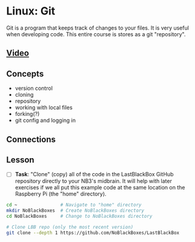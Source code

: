 # Linux: Git
Git is a program that keeps track of changes to your files. It is very useful when developing code. This entire course is stores as a git "repository".

## [Video]()

## Concepts
- version control
- cloning
- repository
- working with local files
- forking(?)
- git config and logging in

## Connections

## Lesson

- [ ] **Task**: "Clone" (copy) all of the code in the LastBlackBox GitHub repository directly to your NB3's midbrain. It will help with later exercises if we all put this example code at the same location on the Raspberry Pi (the "home" directory).

```bash
cd ~                # Navigate to "home" directory
mkdir NoBlackBoxes  # Create NoBlackBoxes directory
cd NoBlackBoxes     # Change to NoBlackBoxes directory

# Clone LBB repo (only the most recent version)
git clone --depth 1 https://github.com/NoBlackBoxes/LastBlackBox
```
